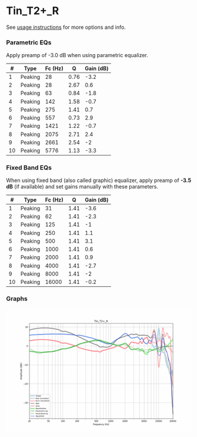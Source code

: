 # Tin_T2+_R
See [usage instructions](https://github.com/jaakkopasanen/AutoEq#usage) for more options and info.

### Parametric EQs
Apply preamp of -3.0 dB when using parametric equalizer.

|   # | Type    |   Fc (Hz) |    Q |   Gain (dB) |
|-----|---------|-----------|------|-------------|
|   1 | Peaking |        28 | 0.76 |        -3.2 |
|   2 | Peaking |        28 | 2.67 |         0.6 |
|   3 | Peaking |        63 | 0.84 |        -1.8 |
|   4 | Peaking |       142 | 1.58 |        -0.7 |
|   5 | Peaking |       275 | 1.41 |         0.7 |
|   6 | Peaking |       557 | 0.73 |         2.9 |
|   7 | Peaking |      1421 | 1.22 |        -0.7 |
|   8 | Peaking |      2075 | 2.71 |         2.4 |
|   9 | Peaking |      2661 | 2.54 |        -2   |
|  10 | Peaking |      5776 | 1.13 |        -3.3 |

### Fixed Band EQs
When using fixed band (also called graphic) equalizer, apply preamp of **-3.5 dB** (if available) and set gains manually with these parameters.

|   # | Type    |   Fc (Hz) |    Q |   Gain (dB) |
|-----|---------|-----------|------|-------------|
|   1 | Peaking |        31 | 1.41 |        -3.6 |
|   2 | Peaking |        62 | 1.41 |        -2.3 |
|   3 | Peaking |       125 | 1.41 |        -1   |
|   4 | Peaking |       250 | 1.41 |         1.1 |
|   5 | Peaking |       500 | 1.41 |         3.1 |
|   6 | Peaking |      1000 | 1.41 |         0.6 |
|   7 | Peaking |      2000 | 1.41 |         0.9 |
|   8 | Peaking |      4000 | 1.41 |        -2.7 |
|   9 | Peaking |      8000 | 1.41 |        -2   |
|  10 | Peaking |     16000 | 1.41 |        -0.2 |

### Graphs
![](./Tin_T2+_R.png)
